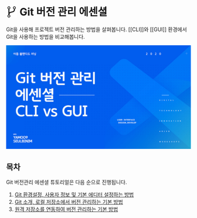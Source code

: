# <img src="./assets/icon-git-1.png" alt style="width: 30px; vertical-align: -5px"> Git 버전 관리 에센셜

Git을 사용해 프로젝트 버전 관리하는 방법을 살펴봅니다. [[CLI]]와 [[GUI]] 환경에서 Git을 사용하는 방법을 비교해봅니다.

<a href="https://yamoo9.github.io/EUID" target="_blank"><img src="./assets/00-COVER.jpg" alt /></a>

## 목차

Git 버전관리 에센셜 튜토리얼은 다음 순으로 진행됩니다.

1. [Git 환경설정, 사용자 정보 및 기본 에디터 설정하는 방법](./PART00.md)
1. [Git 소개, 로컬 저장소에서 버전 관리하는 기본 방법](./PART01.md)
1. [원격 저장소를 연동하여 버전 관리하는 기본 방법](./PART02.md)